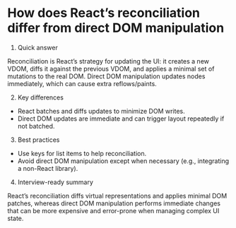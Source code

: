 # How does React’s reconciliation differ from direct DOM manipulation

1. Quick answer

Reconciliation is React’s strategy for updating the UI: it creates a new VDOM, diffs it against the previous VDOM, and applies a minimal set of mutations to the real DOM. Direct DOM manipulation updates nodes immediately, which can cause extra reflows/paints.

2. Key differences

- React batches and diffs updates to minimize DOM writes.
- Direct DOM updates are immediate and can trigger layout repeatedly if not batched.

3. Best practices

- Use keys for list items to help reconciliation.
- Avoid direct DOM manipulation except when necessary (e.g., integrating a non-React library).

4. Interview-ready summary

React’s reconciliation diffs virtual representations and applies minimal DOM patches, whereas direct DOM manipulation performs immediate changes that can be more expensive and error-prone when managing complex UI state.
